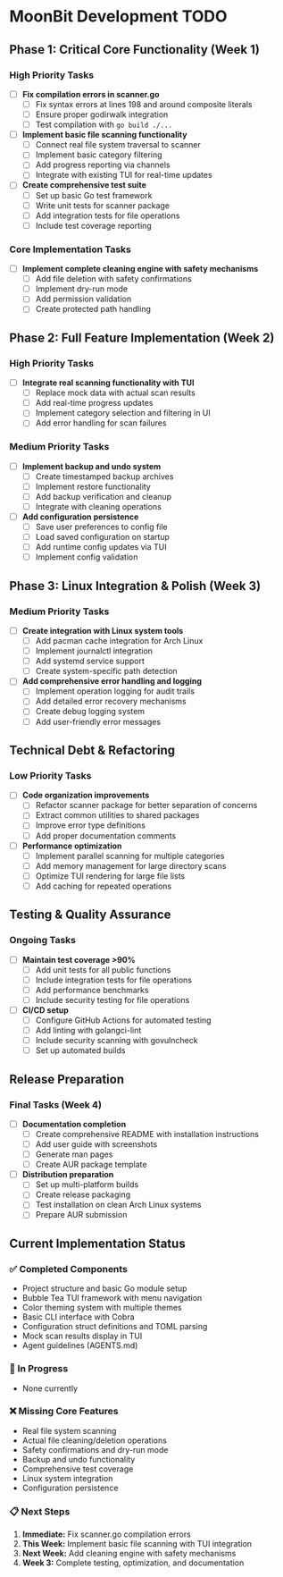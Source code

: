 # MoonBit Development TODO

## Phase 1: Critical Core Functionality (Week 1)

### High Priority Tasks
- [ ] **Fix compilation errors in scanner.go**
  - [ ] Fix syntax errors at lines 198 and around composite literals
  - [ ] Ensure proper godirwalk integration
  - [ ] Test compilation with `go build ./...`

- [ ] **Implement basic file scanning functionality**
  - [ ] Connect real file system traversal to scanner
  - [ ] Implement basic category filtering
  - [ ] Add progress reporting via channels
  - [ ] Integrate with existing TUI for real-time updates

- [ ] **Create comprehensive test suite**
  - [ ] Set up basic Go test framework
  - [ ] Write unit tests for scanner package
  - [ ] Add integration tests for file operations
  - [ ] Include test coverage reporting

### Core Implementation Tasks
- [ ] **Implement complete cleaning engine with safety mechanisms**
  - [ ] Add file deletion with safety confirmations
  - [ ] Implement dry-run mode
  - [ ] Add permission validation
  - [ ] Create protected path handling

## Phase 2: Full Feature Implementation (Week 2)

### High Priority Tasks
- [ ] **Integrate real scanning functionality with TUI**
  - [ ] Replace mock data with actual scan results
  - [ ] Add real-time progress updates
  - [ ] Implement category selection and filtering in UI
  - [ ] Add error handling for scan failures

### Medium Priority Tasks
- [ ] **Implement backup and undo system**
  - [ ] Create timestamped backup archives
  - [ ] Implement restore functionality
  - [ ] Add backup verification and cleanup
  - [ ] Integrate with cleaning operations

- [ ] **Add configuration persistence**
  - [ ] Save user preferences to config file
  - [ ] Load saved configuration on startup
  - [ ] Add runtime config updates via TUI
  - [ ] Implement config validation

## Phase 3: Linux Integration & Polish (Week 3)

### Medium Priority Tasks
- [ ] **Create integration with Linux system tools**
  - [ ] Add pacman cache integration for Arch Linux
  - [ ] Implement journalctl integration
  - [ ] Add systemd service support
  - [ ] Create system-specific path detection

- [ ] **Add comprehensive error handling and logging**
  - [ ] Implement operation logging for audit trails
  - [ ] Add detailed error recovery mechanisms
  - [ ] Create debug logging system
  - [ ] Add user-friendly error messages

## Technical Debt & Refactoring

### Low Priority Tasks
- [ ] **Code organization improvements**
  - [ ] Refactor scanner package for better separation of concerns
  - [ ] Extract common utilities to shared packages
  - [ ] Improve error type definitions
  - [ ] Add proper documentation comments

- [ ] **Performance optimization**
  - [ ] Implement parallel scanning for multiple categories
  - [ ] Add memory management for large directory scans
  - [ ] Optimize TUI rendering for large file lists
  - [ ] Add caching for repeated operations

## Testing & Quality Assurance

### Ongoing Tasks
- [ ] **Maintain test coverage >90%**
  - [ ] Add unit tests for all public functions
  - [ ] Include integration tests for file operations
  - [ ] Add performance benchmarks
  - [ ] Include security testing for file operations

- [ ] **CI/CD setup**
  - [ ] Configure GitHub Actions for automated testing
  - [ ] Add linting with golangci-lint
  - [ ] Include security scanning with govulncheck
  - [ ] Set up automated builds

## Release Preparation

### Final Tasks (Week 4)
- [ ] **Documentation completion**
  - [ ] Create comprehensive README with installation instructions
  - [ ] Add user guide with screenshots
  - [ ] Generate man pages
  - [ ] Create AUR package template

- [ ] **Distribution preparation**
  - [ ] Set up multi-platform builds
  - [ ] Create release packaging
  - [ ] Test installation on clean Arch Linux systems
  - [ ] Prepare AUR submission

## Current Implementation Status

### ✅ Completed Components
- Project structure and basic Go module setup
- Bubble Tea TUI framework with menu navigation
- Color theming system with multiple themes
- Basic CLI interface with Cobra
- Configuration struct definitions and TOML parsing
- Mock scan results display in TUI
- Agent guidelines (AGENTS.md)

### 🚧 In Progress
- None currently

### ❌ Missing Core Features
- Real file system scanning
- Actual file cleaning/deletion operations
- Safety confirmations and dry-run mode
- Backup and undo functionality
- Comprehensive test coverage
- Linux system integration
- Configuration persistence

### 📋 Next Steps
1. **Immediate:** Fix scanner.go compilation errors
2. **This Week:** Implement basic file scanning with TUI integration
3. **Next Week:** Add cleaning engine with safety mechanisms
4. **Week 3:** Complete testing, optimization, and documentation